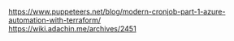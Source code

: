 <a>https://www.puppeteers.net/blog/modern-cronjob-part-1-azure-automation-with-terraform/</a>  
<a>https://wiki.adachin.me/archives/2451</a>
